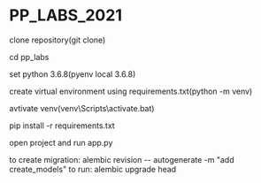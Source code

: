 # PP_LABS_2021

clone repository(git clone)

сd pp_labs

set python 3.6.8(pyenv local 3.6.8)

create virtual environment using requirements.txt(python -m venv)

avtivate venv(venv\Scripts\activate.bat)

pip install -r requirements.txt

open project and run app.py

to create migration: alembic revision -- autogenerate -m "add create_models"
to run: alembic upgrade head
